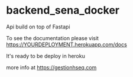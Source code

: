 # backend_sena_docker

Api build on top of Fastapi 

To see the documentation please visit https://YOURDEPLOYMENT.herokuapp.com/docs

It's ready to be deploy in heroku


more info at https://gestionhseq.com
